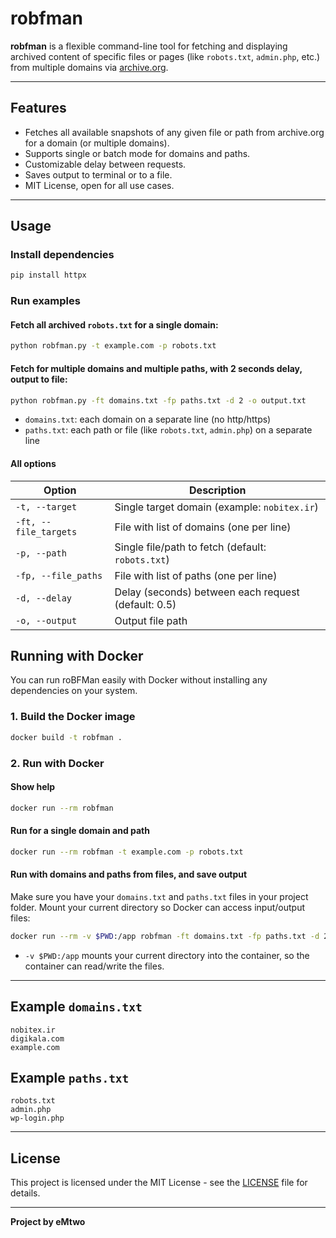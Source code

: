 # robfman

**robfman** is a flexible command-line tool for fetching and displaying archived content of specific files or pages (like `robots.txt`, `admin.php`, etc.) from multiple domains via [archive.org](https://archive.org/).

---

## Features

- Fetches all available snapshots of any given file or path from archive.org for a domain (or multiple domains).
- Supports single or batch mode for domains and paths.
- Customizable delay between requests.
- Saves output to terminal or to a file.
- MIT License, open for all use cases.

---

## Usage

### Install dependencies

```bash
pip install httpx
```

### Run examples

#### Fetch all archived `robots.txt` for a single domain:

```bash
python robfman.py -t example.com -p robots.txt
```

#### Fetch for multiple domains and multiple paths, with 2 seconds delay, output to file:

```bash
python robfman.py -ft domains.txt -fp paths.txt -d 2 -o output.txt
```

- `domains.txt`: each domain on a separate line (no http/https)
- `paths.txt`: each path or file (like `robots.txt`, `admin.php`) on a separate line

#### All options

| Option | Description |
|--------|-------------|
| `-t, --target` | Single target domain (example: `nobitex.ir`) |
| `-ft, --file_targets` | File with list of domains (one per line) |
| `-p, --path` | Single file/path to fetch (default: `robots.txt`) |
| `-fp, --file_paths` | File with list of paths (one per line) |
| `-d, --delay` | Delay (seconds) between each request (default: 0.5) |
| `-o, --output` | Output file path |


## Running with Docker

You can run roBFMan easily with Docker without installing any dependencies on your system.

### 1. Build the Docker image

```bash
docker build -t robfman .
```

### 2. Run with Docker

#### Show help

```bash
docker run --rm robfman
```

#### Run for a single domain and path

```bash
docker run --rm robfman -t example.com -p robots.txt
```

#### Run with domains and paths from files, and save output

Make sure you have your `domains.txt` and `paths.txt` files in your project folder.
Mount your current directory so Docker can access input/output files:

```bash
docker run --rm -v $PWD:/app robfman -ft domains.txt -fp paths.txt -d 2 -o output.txt
```

- `-v $PWD:/app` mounts your current directory into the container, so the container can read/write the files.
---

## Example `domains.txt`

```
nobitex.ir
digikala.com
example.com
```

## Example `paths.txt`

```
robots.txt
admin.php
wp-login.php
```

---

## License

This project is licensed under the MIT License - see the [LICENSE](LICENSE) file for details.

---

**Project by eMtwo**
